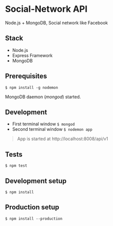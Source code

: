 # Social-Network API #
Node.js + MongoDB, Social network like Facebook

## Stack
* Node.js
* Express Framework
* MongoDB

## Prerequisites
`$ npm install -g nodemon`

MongoDB daemon (*mongod*) started.

## Development
- First terminal window `$ mongod`
- Second terminal window `$ nodemon app`

> App is started at http://localhost:8008/api/v1

## Tests
`$ npm test`

## Development setup
`$ npm install`

## Production setup
`$ npm install --production`
